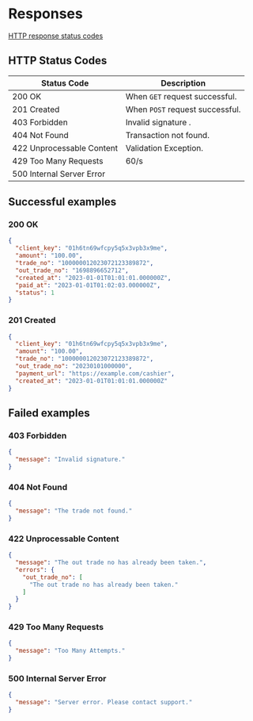 # Responses

[HTTP response status codes](https://developer.mozilla.org/en-US/docs/Web/HTTP/Status)

## HTTP Status Codes

| Status Code                | Description                       |
|----------------------------|-----------------------------------|
| 200 OK	                    | When `GET` request successful.    |
| 201 Created	               | When `POST` request successful.		 |
| 403 Forbidden		            | Invalid signature .               |
| 404 Not Found	             | Transaction not found.            |
| 422 Unprocessable Content	 | Validation Exception.             |
| 429 Too Many Requests	     | 60/s                              |
| 500 Internal Server Error  |                                   |

## Successful examples

### 200 OK

```json
{
  "client_key": "01h6tn69wfcpy5q5x3vpb3x9me",
  "amount": "100.00",
  "trade_no": "100000012023072123389872",
  "out_trade_no": "1698896652712",
  "created_at": "2023-01-01T01:01:01.000000Z",
  "paid_at": "2023-01-01T01:02:03.000000Z",
  "status": 1
}
```

### 201 Created

```json
{
  "client_key": "01h6tn69wfcpy5q5x3vpb3x9me",
  "amount": "100.00",
  "trade_no": "100000012023072123389872",
  "out_trade_no": "20230101000000",
  "payment_url": "https://example.com/cashier",
  "created_at": "2023-01-01T01:01:01.000000Z"
}
```

## Failed examples

### 403 Forbidden

```json
{
  "message": "Invalid signature."
}
```

### 404 Not Found

```json
{
  "message": "The trade not found."
}
```

### 422 Unprocessable Content

```json
{
  "message": "The out trade no has already been taken.",
  "errors": {
    "out_trade_no": [
      "The out trade no has already been taken."
    ]
  }
}
```

### 429 Too Many Requests

```json
{
  "message": "Too Many Attempts."
}
```

### 500 Internal Server Error

```json
{
  "message": "Server error. Please contact support."
}
```
